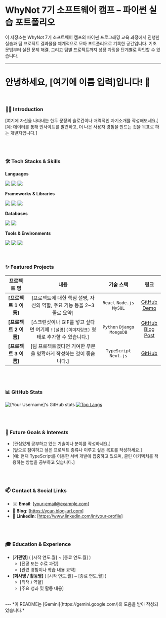 # WhyNot 7기 소프트웨어 캠프 – 파이썬 실습 포트폴리오
이 저장소는 WhyNot 7기 소프트웨어 캠프의 파이썬 프로그래밍 교육 과정에서 진행한 실습과 팀 프로젝트 결과물을 체계적으로 모아 포트폴리오로 기록한 공간입니다. 
기초 문법부터 실전 문제 해결, 그리고 팀별 프로젝트까지 성장 과정을 단계별로 확인할 수 있습니다.

---
# 안녕하세요, [여기에 이름 입력]입니다! 👋

<br/>

### 🙋‍♂️ **Introduction**
[여기에 자신을 나타내는 한두 문장의 슬로건이나 매력적인 자기소개를 작성해보세요.]
<br/>
[예: 데이터를 통해 인사이트를 발견하고, 더 나은 사용자 경험을 만드는 것을 목표로 하는 개발자입니다.]

<br/>
<br/>

### 🛠️ **Tech Stacks & Skills**
<div align="left"> 
  <p><strong>Languages</strong></p>
  <img src="https://img.shields.io/badge/JavaScript-F7DF1E?style=for-the-badge&logo=javascript&logoColor=black"> 
  <img src="https://img.shields.io/badge/TypeScript-3178C6?style=for-the-badge&logo=typescript&logoColor=white">
  <img src="https://img.shields.io/badge/Python-3776AB?style=for-the-badge&logo=python&logoColor=white">
  </div>
<div align="left"> 
  <p><strong>Frameworks & Libraries</strong></p>
  <img src="https://img.shields.io/badge/React-61DAFB?style=for-the-badge&logo=react&logoColor=black"> 
  <img src="https://img.shields.io/badge/Node.js-339933?style=for-the-badge&logo=nodedotjs&logoColor=white">
  <img src="https://img.shields.io/badge/Express-000000?style=for-the-badge&logo=express&logoColor=white">
</div>
<div align="left"> 
  <p><strong>Databases</strong></p>
  <img src="https://img.shields.io/badge/MySQL-4479A1?style=for-the-badge&logo=mysql&logoColor=white">
  <img src="https://img.shields.io/badge/MongoDB-47A248?style=for-the-badge&logo=mongodb&logoColor=white">
</div>
<div align="left"> 
  <p><strong>Tools & Environments</strong></p>
  <img src="https://img.shields.io/badge/Git-F05032?style=for-the-badge&logo=git&logoColor=white">
  <img src="https://img.shields.io/badge/Amazon_AWS-232F3E?style=for-the-badge&logo=amazonaws&logoColor=white">
  <img src="https.img.shields.io/badge/Docker-2496ED?style=for-the-badge&logo=docker&logoColor=white">
</div>

<br/>
<br/>

### ✨ **Featured Projects**

| 프로젝트 명 | 내용 | 기술 스택 | 링크 |
| :---: | :---: | :---: | :---: |
| **[프로젝트 1 이름]** | [프로젝트에 대한 핵심 설명, 자신의 역할, 주요 기능 등을 2~3줄로 요약] | `React` `Node.js` `MySQL` | [GitHub](https://github.com/your-username/repo1) <br/> [Demo](https://your-demo-link.com) |
| **[프로젝트 2 이름]** | [스크린샷이나 GIF를 넣고 싶다면 여기에 `![설명](이미지링크)` 형태로 추가할 수 있습니다.] | `Python` `Django` `MongoDB` | [GitHub](https://github.com/your-username/repo2) <br/> [Blog Post](https://your-blog.com/post) |
| **[프로젝트 3 이름]** | [팀 프로젝트였다면 기여한 부분을 명확하게 작성하는 것이 좋습니다.] | `TypeScript` `Next.js` | [GitHub](https://github.com/your-username/repo3) |

<br/>
<br/>

### 📊 **GitHub Stats**
![[Your Username]'s GitHub stats](https://github-readme-stats.vercel.app/api?username=[여기에-깃허브-아이디-입력]&show_icons=true&theme=radical)
[![Top Langs](https://github-readme-stats.vercel.app/api/top-langs/?username=[여기에-깃허브-아이디-입력]&layout=compact&theme=radical)](https://github.com/anuraghazra/github-readme-stats)

<br/>
<br/>

### 🌱 **Future Goals & Interests**
- [관심있게 공부하고 있는 기술이나 분야를 작성하세요.]
- [앞으로 참여하고 싶은 프로젝트 종류나 이루고 싶은 목표를 작성하세요.]
- [예: 현재 TypeScript를 이용한 서버 개발에 집중하고 있으며, 클린 아키텍처를 적용하는 방법을 공부하고 있습니다.]

<br/>
<br/>

### 📫 **Contact & Social Links**
- ✉️ **Email**: [your-email@example.com]
- 📝 **Blog**: [https://your-blog-url.com]
- 💼 **LinkedIn**: [https://www.linkedin.com/in/your-profile]

<br/>
<br/>

### 🎓 **Education & Experience**
- **[기관명]** ( [시작 연도.월] ~ [종료 연도.월] )
  - [전공 또는 수료 과정]
  - [관련 경험이나 학습 내용 요약]
- **[회사명 / 활동명]** ( [시작 연도.월] ~ [종료 연도.월] )
  - [직책 / 역할]
  - [주요 성과 및 활동 내용]

<br/>
---
*이 README는 [Gemini](https://gemini.google.com/)의 도움을 받아 작성되었습니다.*

